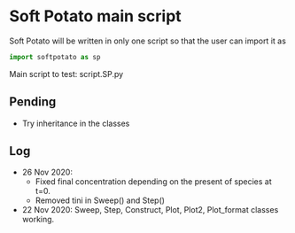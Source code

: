 # Soft Potato main script

Soft Potato will be written in only one script so that the user can import it as 

```python
import softpotato as sp
```

Main script to test: script.SP.py

## Pending

+ Try inheritance in the classes


## Log
+ 26 Nov 2020: 
  + Fixed final concentration depending on the present of species at t=0.
  + Removed tini in Sweep() and Step()
+ 22 Nov 2020: Sweep, Step, Construct, Plot, Plot2, Plot_format classes working.
